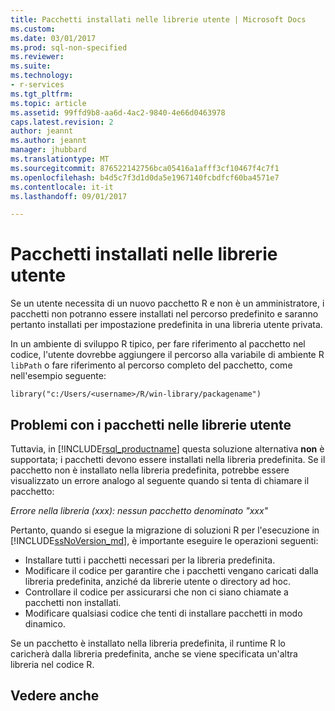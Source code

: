 ```yaml
---
title: Pacchetti installati nelle librerie utente | Microsoft Docs
ms.custom: 
ms.date: 03/01/2017
ms.prod: sql-non-specified
ms.reviewer: 
ms.suite: 
ms.technology:
- r-services
ms.tgt_pltfrm: 
ms.topic: article
ms.assetid: 99ffd9b8-aa6d-4ac2-9840-4e66d0463978
caps.latest.revision: 2
author: jeannt
ms.author: jeannt
manager: jhubbard
ms.translationtype: MT
ms.sourcegitcommit: 876522142756bca05416a1afff3cf10467f4c7f1
ms.openlocfilehash: b4d5c7f3d1d0da5e1967140fcbdfcf60ba4571e7
ms.contentlocale: it-it
ms.lasthandoff: 09/01/2017

---
```

# <a name="packages-installed-in-user-libraries"></a>Pacchetti installati nelle librerie utente

Se un utente necessita di un nuovo pacchetto R e non è un amministratore, i pacchetti non potranno essere installati nel percorso predefinito e saranno pertanto installati per impostazione predefinita in una libreria utente privata. 

In un ambiente di sviluppo R tipico, per fare riferimento al pacchetto nel codice, l'utente dovrebbe aggiungere il percorso alla variabile di ambiente R `libPath` o fare riferimento al percorso completo del pacchetto, come nell'esempio seguente:  
  
~~~~
library("c:/Users/<username>/R/win-library/packagename")  
~~~~

## <a name="problems-with-packages-in-user-libraries"></a>Problemi con i pacchetti nelle librerie utente

Tuttavia, in [!INCLUDE[rsql_productname](../../includes/rsql-productname-md.md)] questa soluzione alternativa **non** è supportata; i pacchetti devono essere installati nella libreria predefinita. Se il pacchetto non è installato nella libreria predefinita, potrebbe essere visualizzato un errore analogo al seguente quando si tenta di chiamare il pacchetto:

*Errore nella libreria (xxx): nessun pacchetto denominato "xxx"*
 

Pertanto, quando si esegue la migrazione di soluzioni R per l'esecuzione in [!INCLUDE[ssNoVersion_md](../../includes/ssnoversion-md.md)], è importante eseguire le operazioni seguenti:
+ Installare tutti i pacchetti necessari per la libreria predefinita.
+ Modificare il codice per garantire che i pacchetti vengano caricati dalla libreria predefinita, anziché da librerie utente o directory ad hoc.
+ Controllare il codice per assicurarsi che non ci siano chiamate a pacchetti non installati.
+ Modificare qualsiasi codice che tenti di installare pacchetti in modo dinamico.
 
Se un pacchetto è installato nella libreria predefinita, il runtime R lo caricherà dalla libreria predefinita, anche se viene specificata un'altra libreria nel codice R.

## <a name="see-also"></a>Vedere anche
